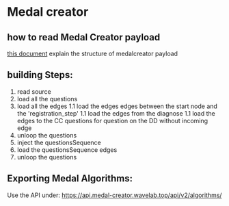 # Medal creator

## how to read Medal Creator payload

 [this document](./MEDCALCREATOR_PAYLOAD.md) explain the structure of medalcreator payload

## building Steps:

1. read source
1. load all the questions
1. load all the edges
1.1 load the edges edges between the start node and the 'registration_step'
1.1 load the edges from the diagnose
1.1 load the edges to the CC questions for question on the DD without incoming edge 
1. unloop the questions
1. inject the questionsSequence
1. load the questionsSequence edges
1. unloop the questions 

## Exporting Medal Algorithms:

Use the API under:
https://api.medal-creator.wavelab.top/api/v2/algorithms/<project-id>